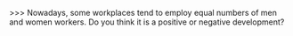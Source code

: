 &gt;&gt;&gt; Nowadays, some workplaces tend to employ equal numbers of men and women workers. Do you think it is a positive or negative development?

